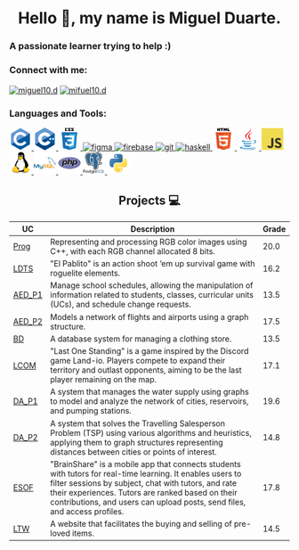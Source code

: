 <h1 align="center">Hello 👋, my name is Miguel Duarte.</h1>
<h3 >A passionate learner trying to help :)</h3>

<h3 \*align="center*/">Connect with me:</h3>
<p \*align="center"*/>
<a href="http://linkedin.com/in/miguel-duarte-ab23b92b3" target="blank"><img align="center" src="https://raw.githubusercontent.com/rahuldkjain/github-profile-readme-generator/master/src/images/icons/Social/linked-in-alt.svg" alt="miguel10.d" height="30" width="40" /></a>
<a href="https://instagram.com/miguel10.d" target="blank"><img align="center" src="https://raw.githubusercontent.com/rahuldkjain/github-profile-readme-generator/master/src/images/icons/Social/instagram.svg" alt="mifuel10.d" height="30" width="40" /></a>
</p>

<h3 \*align="center"*/>Languages and Tools:</h3>
<p \*align="center"*/> <a href="https://www.cprogramming.com/" target="_blank" rel="noreferrer"> <img src="https://raw.githubusercontent.com/devicons/devicon/master/icons/c/c-original.svg" alt="c" width="40" height="40"/> </a> <a href="https://www.w3schools.com/cpp/" target="_blank" rel="noreferrer"> <img src="https://raw.githubusercontent.com/devicons/devicon/master/icons/cplusplus/cplusplus-original.svg" alt="cplusplus" width="40" height="40"/> </a> <a href="https://www.w3schools.com/css/" target="_blank" rel="noreferrer"> <img src="https://raw.githubusercontent.com/devicons/devicon/master/icons/css3/css3-original-wordmark.svg" alt="css3" width="40" height="40"/> </a> <a href="https://www.figma.com/" target="_blank" rel="noreferrer"> <img src="https://www.vectorlogo.zone/logos/figma/figma-icon.svg" alt="figma" width="40" height="40"/> </a> <a href="https://firebase.google.com/" target="_blank" rel="noreferrer"> <img src="https://www.vectorlogo.zone/logos/firebase/firebase-icon.svg" alt="firebase" width="40" height="40"/> </a> <a href="https://git-scm.com/" target="_blank" rel="noreferrer"> <img src="https://www.vectorlogo.zone/logos/git-scm/git-scm-icon.svg" alt="git" width="40" height="40"/> </a> <a href="https://www.haskell.org/" target="_blank" rel="noreferrer"> <img src="https://upload.wikimedia.org/wikipedia/commons/1/1c/Haskell-Logo.svg" alt="haskell" width="40" height="40"/> </a> <a href="https://www.w3.org/html/" target="_blank" rel="noreferrer"> <img src="https://raw.githubusercontent.com/devicons/devicon/master/icons/html5/html5-original-wordmark.svg" alt="html5" width="40" height="40"/> </a> <a href="https://www.java.com" target="_blank" rel="noreferrer"> <img src="https://raw.githubusercontent.com/devicons/devicon/master/icons/java/java-original.svg" alt="java" width="40" height="40"/> </a> <a href="https://developer.mozilla.org/en-US/docs/Web/JavaScript" target="_blank" rel="noreferrer"> <img src="https://raw.githubusercontent.com/devicons/devicon/master/icons/javascript/javascript-original.svg" alt="javascript" width="40" height="40"/> </a> <a href="https://www.linux.org/" target="_blank" rel="noreferrer"> <img src="https://raw.githubusercontent.com/devicons/devicon/master/icons/linux/linux-original.svg" alt="linux" width="40" height="40"/> </a> <a href="https://www.mysql.com/" target="_blank" rel="noreferrer"> <img src="https://raw.githubusercontent.com/devicons/devicon/master/icons/mysql/mysql-original-wordmark.svg" alt="mysql" width="40" height="40"/> </a> <a href="https://www.php.net" target="_blank" rel="noreferrer"> <img src="https://raw.githubusercontent.com/devicons/devicon/master/icons/php/php-original.svg" alt="php" width="40" height="40"/> </a> <a href="https://www.postgresql.org" target="_blank" rel="noreferrer"> <img src="https://raw.githubusercontent.com/devicons/devicon/master/icons/postgresql/postgresql-original-wordmark.svg" alt="postgresql" width="40" height="40"/> </a> <a href="https://www.python.org" target="_blank" rel="noreferrer"> <img src="https://raw.githubusercontent.com/devicons/devicon/master/icons/python/python-original.svg" alt="python" width="40" height="40"/> </a> </p>

<h2 align="center">
  Projects 💻
 
</h2>
<div align="center">

| UC   | Description                                                                                                                                                   | Grade |
|------|---------------------------------------------------------------------------------------------------------------------------------------------------------------|-------------|
| [Prog](https://github.com/tommyvercetti10/PROG) | Representing and processing RGB color images using C++, with each RGB channel allocated 8 bits. | 20.0 |
| [LDTS](https://github.com/tommyvercetti10/LDTS) | "El Pablito" is an action shoot ‘em up survival game with roguelite elements. | 16.2 |
| [AED_P1](https://github.com/tommyvercetti10/AED_P1) | Manage school schedules, allowing the manipulation of information related to students, classes, curricular units (UCs), and schedule change requests. | 13.5 |
| [AED_P2](https://github.com/tommyvercetti10/AED_P2) | Models a network of flights and airports using a graph structure. | 17.5 |
| [BD](https://github.com/tommyvercetti10/BD) | A database system for managing a clothing store. | 13.5 |
| [LCOM](https://github.com/tommyvercetti10/LCOM) | "Last One Standing" is a game inspired by the Discord game Land-io. Players compete to expand their territory and outlast opponents, aiming to be the last player remaining on the map.  | 17.1 |
| [DA_P1](https://github.com/tommyvercetti10/DA_P1) | A system that manages the water supply using graphs to model and analyze the network of cities, reservoirs, and pumping stations. | 19.6 |
| [DA_P2](https://github.com/tommyvercetti10/LDA_P2) | A system that solves the Travelling Salesperson Problem (TSP) using various algorithms and heuristics, applying them to graph structures representing distances between cities or points of interest. | 14.8 |
| [ESOF](https://github.com/tommyvercetti10/ESOF) | "BrainShare" is a mobile app that connects students with tutors for real-time learning. It enables users to filter sessions by subject, chat with tutors, and rate their experiences. Tutors are ranked based on their contributions, and users can upload posts, send files, and access profiles. | 17.8 |
| [LTW](https://github.com/tommyvercetti10/LTW) | A website that facilitates the buying and selling of pre-loved items. | 14.5 |



</div>




<!--
**tommyvercetti10/tommyvercetti10** is a ✨ _special_ ✨ repository because its `README.md` (this file) appears on your GitHub profile.

Here are some ideas to get you started:

- 🔭 I’m currently working on ...
- 🌱 I’m currently learning ...
- 👯 I’m looking to collaborate on ...
- 🤔 I’m looking for help with ...
- 💬 Ask me about ...
- 📫 How to reach me: ...
- 😄 Pronouns: ...
- ⚡ Fun fact: ...
-->
